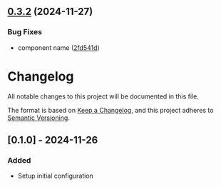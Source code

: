 ## [0.3.2](https://github.com/chingu-x/chingu-dashboard-components/compare/v0.3.1...v0.3.2) (2024-11-27)


### Bug Fixes

* component name ([2fd541d](https://github.com/chingu-x/chingu-dashboard-components/commit/2fd541dfa715d06218d59110954d5cf574ee66c8))

# Changelog

All notable changes to this project will be documented in this file.

The format is based on [Keep a Changelog](https://keepachangelog.com/en/1.0.0/),
and this project adheres to [Semantic Versioning](https://semver.org/).

## [0.1.0] - 2024-11-26

### Added
- Setup initial configuration
